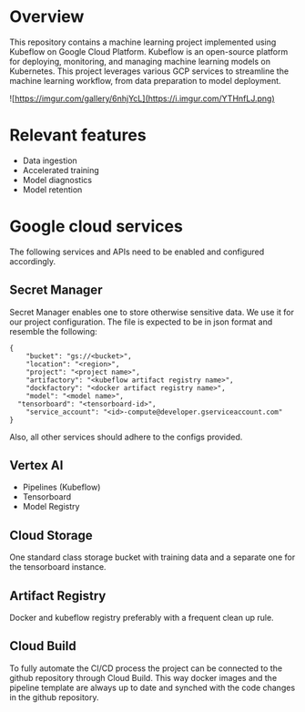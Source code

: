 

# Overview
This repository contains a machine learning project implemented using Kubeflow on Google Cloud Platform. Kubeflow is an open-source platform for deploying, monitoring, and managing machine learning models on Kubernetes. This project leverages various GCP services to streamline the machine learning workflow, from data preparation to model deployment.

![https://imgur.com/gallery/6nhjYcL](https://i.imgur.com/YTHnfLJ.png)

# Relevant features
- Data ingestion
- Accelerated training
- Model diagnostics
- Model retention

# Google cloud services
The following services and APIs need to be enabled and configured accordingly.

## Secret Manager
Secret Manager enables one to store otherwise sensitive data. We use it for our project configuration.
The file is expected to be in json format and resemble the following:
```
{
	"bucket": "gs://<bucket>",
	"location": "<region>",
	"project": "<project name>",
	"artifactory": "<kubeflow artifact registry name>",
	"dockfactory": "<docker artifact registry name>",
	"model": "<model name>",
  "tensorboard": "<tensorboard-id>",
	"service_account": "<id>-compute@developer.gserviceaccount.com"
}
```
Also, all other services should adhere to the configs provided.


## Vertex AI
- Pipelines (Kubeflow)
- Tensorboard
- Model Registry


## Cloud Storage
One standard class storage bucket with training data and a separate one for the tensorboard instance.

## Artifact Registry
Docker and kubeflow registry preferably with a frequent clean up rule.

## Cloud Build
To fully automate the CI/CD process the project can be connected to the github repository through Cloud Build.
This way docker images and the pipeline template are always up to date and synched with the code changes in the github repository.

